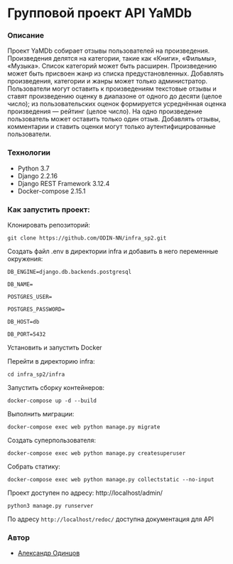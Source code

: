 # Групповой проект API YaMDb

### Описание
Проект YaMDb собирает отзывы пользователей на произведения. 
Произведения делятся на категории, такие как «Книги», «Фильмы», «Музыка».
Список категорий может быть расширен.
Произведению может быть присвоен жанр из списка предустановленных.
Добавлять произведения, категории и жанры может только администратор.
Пользователи могут оставить к произведениям текстовые отзывы и ставят произведению оценку в диапазоне от одного до десяти (целое число); из пользовательских оценок формируется усреднённая оценка произведения — рейтинг (целое число). На одно произведение пользователь может оставить только один отзыв.
Добавлять отзывы, комментарии и ставить оценки могут только аутентифицированные пользователи.

### Технологии
- Python 3.7
- Django 2.2.16
- Django REST Framework 3.12.4
- Docker-compose 2.15.1

### Как запустить проект:
Клонировать репозиторий:

```git clone https://github.com/ODIN-NN/infra_sp2.git```

Создать файл .env в директории infra и добавить в него переменные окружения:

```DB_ENGINE=django.db.backends.postgresql```

```DB_NAME=```

```POSTGRES_USER=```

```POSTGRES_PASSWORD=```

```DB_HOST=db```

```DB_PORT=5432```

Установить и запустить Docker

Перейти в директорию infra:

```cd infra_sp2/infra```

Запустить сборку контейнеров:

```docker-compose up -d --build```

Выполнить миграции:

```docker-compose exec web python manage.py migrate```

Создать суперпользователя:

```docker-compose exec web python manage.py createsuperuser```

Собрать статику:

```docker-compose exec web python manage.py collectstatic --no-input```

Проект доступен по адресу: http://localhost/admin/

```python3 manage.py runserver```

По адресу ```http://localhost/redoc/``` доступна документация для API

### Автор
- [Александр Одинцов](https://github.com/ODIN-NN "Github page")
